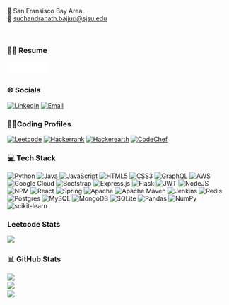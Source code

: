 📍 San Fransisco Bay Area
<br>
📧 suchandranath.bajjuri@sjsu.edu
</p>

<br>

### 👨‍🎓 Resume
<p class="has-line-data" data-line-start="2" data-line-end="3"><a href="https://drive.google.com/file/d/1NWXBRkIYAJERFzt_tMGL20Gig962qXA8/view?usp=drive_link"><img src="https://raw.githubusercontent.com/1919kiran/1919kiran/c587651a0b7a03c83ad450714cb9d2d5a47222f0/RESUME.svg" alt="N|Solid" width="96" height="28"></a></p>

### 🌐 Socials
[![LinkedIn](https://img.shields.io/badge/LinkedIn-0077B5?style=for-the-badge&logo=linkedin&logoColor=white)](https://www.linkedin.com/in/suchandranath-bajjuri-b17934147/)
[![Email](https://img.shields.io/badge/Gmail-D14836?style=for-the-badge&logo=gmail&logoColor=white)](mailto:suchandranath.bajjuri@sjsu.edu)

### 🧑‍💻Coding Profiles
[![Leetcode](https://img.shields.io/badge/LeetCode-FFA116.svg?style=for-the-badge&logo=LeetCode&logoColor=white)](https://leetcode.com/suchi_CR7/)
[![Hackerrank](https://img.shields.io/badge/HackerRank-00EA64.svg?style=for-the-badge&logo=HackerRank&logoColor=white)](https://www.hackerrank.com/suchi7?hr_r=1)
[![Hackerearth](https://img.shields.io/badge/HackerEarth-2C3454.svg?style=for-the-badge&logo=HackerEarth&logoColor=white)](https://www.hackerearth.com/@suchandra7)
[![CodeChef](https://img.shields.io/badge/CodeChef-5B4638.svg?style=for-the-badge&logo=CodeChef&logoColor=white)](https://www.codechef.com/users/suchi7)



### 💻 Tech Stack
![Python](https://img.shields.io/badge/python-3670A0?style=for-the-badge&logo=python&logoColor=ffdd54) ![Java](https://img.shields.io/badge/java-%23ED8B00.svg?style=for-the-badge&logo=java&logoColor=white) ![JavaScript](https://img.shields.io/badge/javascript-%23323330.svg?style=for-the-badge&logo=javascript&logoColor=%23F7DF1E) ![HTML5](https://img.shields.io/badge/html5-%23E34F26.svg?style=for-the-badge&logo=html5&logoColor=white) ![CSS3](https://img.shields.io/badge/css3-%231572B6.svg?style=for-the-badge&logo=css3&logoColor=white) ![GraphQL](https://img.shields.io/badge/-GraphQL-E10098?style=for-the-badge&logo=graphql&logoColor=white) ![AWS](https://img.shields.io/badge/AWS-%23FF9900.svg?style=for-the-badge&logo=amazon-aws&logoColor=white) ![Google Cloud](https://img.shields.io/badge/Google%20Cloud-%234285F4.svg?style=for-the-badge&logo=google-cloud&logoColor=white) ![Bootstrap](https://img.shields.io/badge/bootstrap-%23563D7C.svg?style=for-the-badge&logo=bootstrap&logoColor=white) ![Express.js](https://img.shields.io/badge/express.js-%23404d59.svg?style=for-the-badge&logo=express&logoColor=%2361DAFB) ![Flask](https://img.shields.io/badge/flask-%23000.svg?style=for-the-badge&logo=flask&logoColor=white) ![JWT](https://img.shields.io/badge/JWT-black?style=for-the-badge&logo=JSON%20web%20tokens) ![NodeJS](https://img.shields.io/badge/node.js-6DA55F?style=for-the-badge&logo=node.js&logoColor=white) ![NPM](https://img.shields.io/badge/NPM-%23000000.svg?style=for-the-badge&logo=npm&logoColor=white) ![React](https://img.shields.io/badge/react-%2320232a.svg?style=for-the-badge&logo=react&logoColor=%2361DAFB) ![Spring](https://img.shields.io/badge/spring-%236DB33F.svg?style=for-the-badge&logo=spring&logoColor=white) ![Apache](https://img.shields.io/badge/apache-%23D42029.svg?style=for-the-badge&logo=apache&logoColor=white) ![Apache Maven](https://img.shields.io/badge/Apache%20Maven-C71A36?style=for-the-badge&logo=Apache%20Maven&logoColor=white) ![Jenkins](https://img.shields.io/badge/jenkins-%232C5263.svg?style=for-the-badge&logo=jenkins&logoColor=white) ![Redis](https://img.shields.io/badge/redis-%23DD0031.svg?style=for-the-badge&logo=redis&logoColor=white) ![Postgres](https://img.shields.io/badge/postgres-%23316192.svg?style=for-the-badge&logo=postgresql&logoColor=white) ![MySQL](https://img.shields.io/badge/mysql-%2300f.svg?style=for-the-badge&logo=mysql&logoColor=white) ![MongoDB](https://img.shields.io/badge/MongoDB-%234ea94b.svg?style=for-the-badge&logo=mongodb&logoColor=white) ![SQLite](https://img.shields.io/badge/sqlite-%2307405e.svg?style=for-the-badge&logo=sqlite&logoColor=white) ![Pandas](https://img.shields.io/badge/pandas-%23150458.svg?style=for-the-badge&logo=pandas&logoColor=white) ![NumPy](https://img.shields.io/badge/numpy-%23013243.svg?style=for-the-badge&logo=numpy&logoColor=white) ![scikit-learn](https://img.shields.io/badge/scikit--learn-%23F7931E.svg?style=for-the-badge&logo=scikit-learn&logoColor=white)

### Leetcode Stats
![](https://leetcard.jacoblin.cool/suchi_cr7?ext=heatmap)<br/>

### 📊 GitHub Stats
![](https://github-readme-stats.vercel.app/api?username=suchisgit&theme=default&hide_border=false&include_all_commits=false&count_private=true)<br/>
![](https://github-readme-streak-stats.herokuapp.com/?user=suchisgit&theme=default&hide_border=false)<br/>
![](https://github-readme-stats.vercel.app/api/top-langs/?username=suchisgit&theme=default&hide_border=false&include_all_commits=false&count_private=true&layout=compact)

<br>


